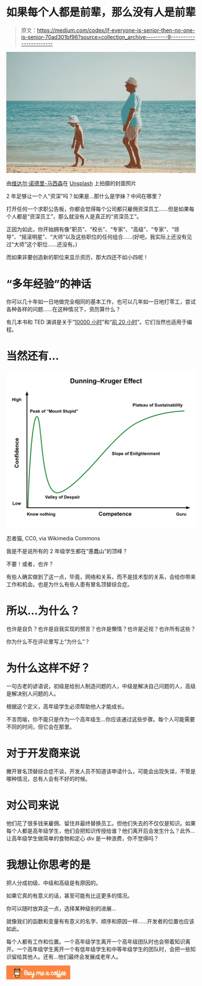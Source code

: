 # 如果每个人都是前辈，那么没有人是前辈

> 原文：<https://medium.com/codex/if-everyone-is-senior-then-no-one-is-senior-70ad301bf96?source=collection_archive---------9----------------------->

![](img/6fe33c158bf953e68cd8b619d649a9bd.png)

由[维达尔·诺德里-马西森](https://unsplash.com/@vidarnm?utm_source=unsplash&utm_medium=referral&utm_content=creditCopyText)在 [Unsplash](https://unsplash.com/?utm_source=unsplash&utm_medium=referral&utm_content=creditCopyText) 上拍摄的封面照片

2 年足够让一个人“资深”吗？如果是…那什么是学妹？中间在哪里？

打开任何一个求职公告板，你都会觉得每个公司都只雇佣资深员工……但是如果每个人都是“资深员工”，那么就没有人是真正的“资深员工”。

正因为如此，你开始拥有像“职员”、“校长”、“专家”、“高级”、“专家”、“领导”、“摇滚明星”、“大师”以及这些职位的任何组合……(好吧，我实际上还没有见过“大师”这个职位……还没有。)

而如果非要创造新的职位来显示资历，那大四还不如小四呢！

# “多年经验”的神话

你可以几十年如一日地做完全相同的基本工作，也可以几年如一日地打零工，尝试各种各样的问题……在这种情况下，资历算什么？

有几本书和 TED 演讲是关于“[10000 小时](https://www.youtube.com/watch?v=zEUIfXbz0PA&ab_channel=TEDxTalks)”和“[前 20 小时](https://www.youtube.com/watch?v=5MgBikgcWnY&ab_channel=TEDxTalks)”。它们当然也适用于编程。

# 当然还有…

![](img/0360807e388024d9c15482f906b634bc.png)

忍者猫, CC0, via Wikimedia Commons

我是不是说所有的 2 年级学生都在“愚蠢山”的顶峰？

不要！或者，也许？

有些人确实做到了这一点，毕竟，网络和关系，而不是技术型的关系，会给你带来工作和机会。也是为什么有些人患有冒名顶替综合症。

# 所以…为什么？

也许是自负？也许是自我实现的预言？也许是懒惰？也许是近视？也许所有这些？

你为什么不在评论里写上“为什么”？

# 为什么这样不好？

一句古老的谚语说，初级是给别人制造问题的人，中级是解决自己问题的人，高级是解决别人问题的人。

根据这个定义，高年级学生必须帮助他人才能成长。

不言而喻，你不能只是作为一个高年级生…你应该通过这些步骤。每个人可能需要不同的时间，但它会在那里。

# 对于开发商来说

撇开冒名顶替综合症不谈，开发人员不知道该申请什么，可能会出现失误，不管是哪种情况，总有人会有不好的时候。

# 对公司来说

他们花了很多钱来雇佣、留住并最终替换员工。但他们失去的不仅仅是知识。如果每个人都是高年级学生，他们会把知识传授给谁？他们离开后会发生什么？此外…让高年级学生做简单的食物和定心 div 是一种浪费，你不觉得吗？

# 我想让你思考的是

把人分成初级、中级和高级是有原因的。

如果它真的有意义的话，甚至可能有比这更多的情况。

你可以随时放弃这一点，选择某种级别的进展…

就像我们的函数和变量有有意义的名字、顺序和原因一样……开发者的位置也应该如此。

每个人都有工作和位置。一个高年级学生离开一个高年级团队时也会带着知识离开。一个高年级学生离开一个有低年级学生和中等年级学生的团队时，会把一些知识留给其他人。还有…他们最终会发展成老年人。

[![](img/4bc5de35955c00939383a18fb66b41d8.png)](https://buymeacoffee.com/noriller)